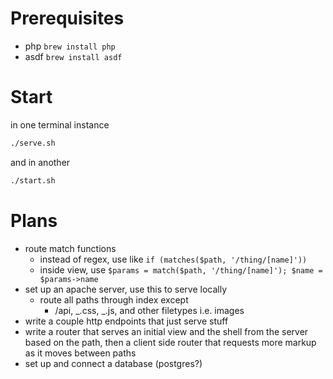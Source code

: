 # Prerequisites

- php `brew install php`
- asdf `brew install asdf`

# Start

in one terminal instance

```sh
./serve.sh
```

and in another

```sh
./start.sh
```

# Plans

- route match functions
  - instead of regex, use like `if (matches($path, '/thing/[name]'))`
  - inside view, use `$params = match($path, '/thing/[name]'); $name = $params->name`
- set up an apache server, use this to serve locally
  - route all paths through index except
    - /api, _.css, _.js, and other filetypes i.e. images
- write a couple http endpoints that just serve stuff
- write a router that serves an initial view and the shell from the server based on the path, then a client side router that requests more markup as it moves between paths
- set up and connect a database (postgres?)
